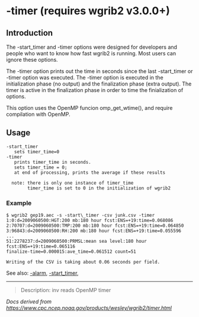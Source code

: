 # -timer (requires wgrib2 v3.0.0+)

## Introduction

The -start_timer
and -timer options were designed for developers
and people who want to know how fast wgrib2 is running. Most users
can ignore these options.

The -timer option prints out the
time in seconds since the last -start_timer
or -timer
option was executed. The -timer option is
executed in the initialization phase (no output) and the
finalization phase (extra output). The timer is active
in the finalization phase in order to time the finialization of
options.

This option uses the OpenMP funcion omp_get_wtime(), and require
compilation with OpenMP.

## Usage

```
-start_timer
   sets timer_time=0
-timer
   prints timer_time in seconds.
   sets timer_time = 0;
   at end of processing, prints the average if these results

  note: there is only one instance of timer_time
        timer_time is set to 0 in the initialization of wgrib2
```

### Example

```
$ wgrib2 gep19.aec -s -start\_timer -csv junk.csv -timer
1:0:d=2009060500:HGT:200 mb:180 hour fcst:ENS=+19:time=0.068086
2:70707:d=2009060500:TMP:200 mb:180 hour fcst:ENS=+19:time=0.064850
3:96843:d=2009060500:RH:200 mb:180 hour fcst:ENS=+19:time=0.055596
...
51:2278237:d=2009060500:PRMSL:mean sea level:180 hour fcst:ENS=+19:time=0.065116
finalize-time=0.000015:ave_time=0.061512 count=51

Writing of the CSV is taking about 0.06 seconds per field.
```

See also:
[-alarm](./alarm.md),
[-start_timer](./start_timer.md),

---

> Description: inv reads OpenMP timer

_Docs derived from <https://www.cpc.ncep.noaa.gov/products/wesley/wgrib2/timer.html>_
